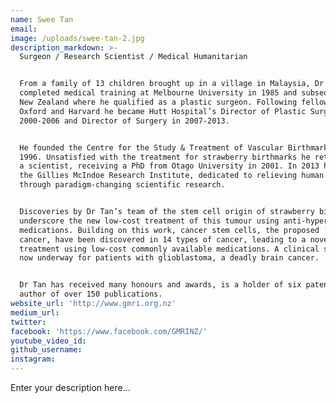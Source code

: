 ```yaml
---
name: Swee Tan
email:
image: /uploads/swee-tan-2.jpg
description_markdown: >-
  Surgeon / Research Scientist / Medical Humanitarian


  From a family of 13 children brought up in a village in Malaysia, Dr Tan
  completed medical training at Melbourne University in 1985 and subsequently in
  New Zealand where he qualified as a plastic surgeon. Following fellowships at
  Oxford and Harvard he became Hutt Hospital’s Director of Plastic Surgery in
  2000-2006 and Director of Surgery in 2007-2013.


  He founded the Centre for the Study & Treatment of Vascular Birthmarks in
  1996. Unsatisfied with the treatment for strawberry birthmarks he retrained as
  a scientist, receiving a PhD from Otago University in 2001. In 2013 he founded
  the Gillies McIndoe Research Institute, dedicated to relieving human suffering
  through paradigm-changing scientific research.


  Discoveries by Dr Tan’s team of the stem cell origin of strawberry birthmarks
  underscore the new low-cost treatment of this tumour using anti-hypertensive
  medications. Building on this work, cancer stem cells, the proposed ‘root’ of
  cancer, have been discovered in 14 types of cancer, leading to a novel cancer
  treatment using low-cost commonly available medications. A clinical study is
  now underway for patients with glioblastoma, a deadly brain cancer.


  Dr Tan has received many honours and awards, is a holder of six patents and an
  author of over 150 publications.
website_url: 'http://www.gmri.org.nz'
medium_url:
twitter:
facebook: 'https://www.facebook.com/GMRINZ/'
youtube_video_id:
github_username:
instagram:
---
```


Enter your description here...
